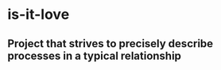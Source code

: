 is-it-love
==========

## Project that strives to precisely describe processes in a typical relationship


